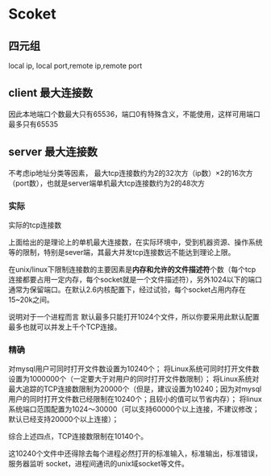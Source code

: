 # Scoket
## 四元组
local ip, local port,remote ip,remote port

## client 最大连接数
因此本地端口个数最大只有65536，端口0有特殊含义，不能使用，这样可用端口最多只有65535

## server 最大连接数
不考虑ip地址分类等因素，
最大tcp连接数约为2的32次方（ip数）×2的16次方（port数），也就是server端单机最大tcp连接数约为2的48次方

### 实际
实际的tcp连接数

上面给出的是理论上的单机最大连接数，在实际环境中，受到机器资源、操作系统等的限制，特别是sever端，其最大并发tcp连接数远不能达到理论上限。

在unix/linux下限制连接数的主要因素是**内存和允许的文件描述符**个数（每个tcp连接都要占用一定内存，每个socket就是一个文件描述符），另外1024以下的端口通常为保留端口。在默认2.6内核配置下，经过试验，每个socket占用内存在15~20k之间。

说明对于一个进程而言 默认最多只能打开1024个文件，所以你要采用此默认配置最多也就可以并发上千个TCP连接。

### 精确
对mysql用户可同时打开文件数设置为10240个；
将Linux系统可同时打开文件数设置为1000000个（一定要大于对用户的同时打开文件数限制）；
将Linux系统对最大追踪的TCP连接数限制为20000个（但是，建议设置为10240；因为对mysql用户的同时打开文件数已经限制在10240个；且较小的值可以节省内存）；
将linux系统端口范围配置为1024～30000（可以支持60000个以上连接，不建议修改；默认已经支持20000个以上连接）；

 综合上述四点，TCP连接数限制在10140个。

这10240个文件中还得除去每个进程必然打开的标准输入，标准输出，标准错误，服务器监听 socket，进程间通讯的unix域socket等文件。
